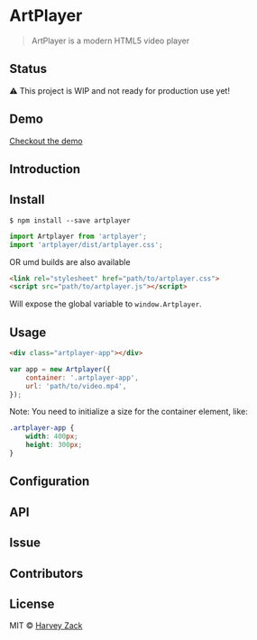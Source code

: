 # ArtPlayer
> ArtPlayer is a modern HTML5 video player

[size-url]: https://bundlephobia.com/result?p=artplayer

## Status
⚠️  This project is WIP and not ready for production use yet!

## Demo
[Checkout the demo](https://blog.zhw-island.com/ArtPlayer/)

## Introduction

## Install

```
$ npm install --save artplayer
```

```js
import Artplayer from 'artplayer';
import 'artplayer/dist/artplayer.css';
```

OR umd builds are also available

```html
<link rel="stylesheet" href="path/to/artplayer.css">
<script src="path/to/artplayer.js"></script>
```

Will expose the global variable to `window.Artplayer`.

## Usage

```html
<div class="artplayer-app"></div>
```

```js
var app = new Artplayer({
    container: '.artplayer-app',
    url: 'path/to/video.mp4',
});
```

Note: You need to initialize a size for the container element, like:

```css
.artplayer-app {
    width: 400px;
    height: 300px;
}
```

## Configuration

## API

## Issue

## Contributors

## License

MIT © [Harvey Zack](https://www.zhw-island.com/)